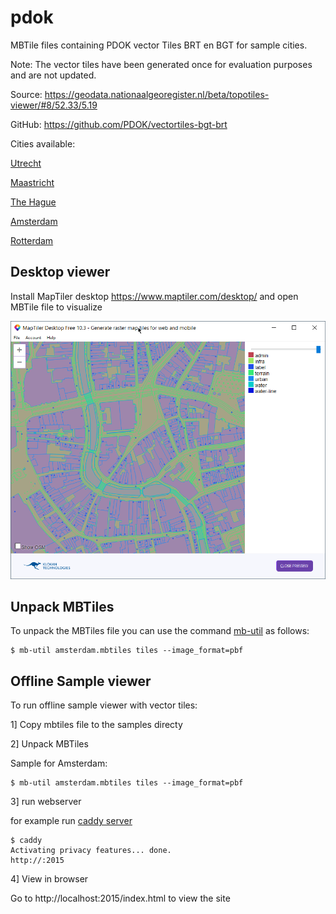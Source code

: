 # pdok

MBTile files containing PDOK vector Tiles BRT en BGT for sample cities.

Note: The vector tiles have been generated once for evaluation purposes and are not updated.

Source: https://geodata.nationaalgeoregister.nl/beta/topotiles-viewer/#8/52.33/5.19

GitHub: https://github.com/PDOK/vectortiles-bgt-brt

Cities available: 

[Utrecht](mbtiles/utrecht.mbtiles) 

[Maastricht](mbtiles/maastricht.mbtiles)

[The Hague](mbtiles/thehague.mbtiles)

[Amsterdam](mbtiles/amsterdam.mbtiles) 

[Rotterdam](mbtiles/rotterdam.mbtiles) 

## Desktop viewer

Install MapTiler desktop https://www.maptiler.com/desktop/ and open MBTile file to visualize

![maptiler_desktop](maptiler_desktop.png)

## Unpack MBTiles

To unpack the MBTiles file you can use the command <A href="https://github.com/mapbox/mbutil">mb-util</a> as follows:

```
$ mb-util amsterdam.mbtiles tiles --image_format=pbf

```

## Offline Sample viewer

To run offline sample viewer with vector tiles:

1] Copy mbtiles file to the samples directy

2] Unpack MBTiles

Sample for Amsterdam:

```
$ mb-util amsterdam.mbtiles tiles --image_format=pbf
```

3] run webserver

for example run <a href="https://caddyserver.com/">caddy server</a>

```
$ caddy
Activating privacy features... done.
http://:2015
```

4] View in browser

Go to http://localhost:2015/index.html to view the site 